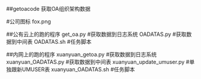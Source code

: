 ##getoacode
获取OA组织架构数据

#公司图标
fox.png

##公有云上的跑的程序
get_oa.py #获取数据到日志系统
OADATAS.py #获取数据到中间表
OADATAS.sh #任务脚本

##内网上的跑的程序
xuanyuan_getoa.py #获取数据到日志系统
xuanyuan_OADATAS.py #获取数据到中间表
xuanyuan_update_umuser.py #单独跟新UMUSER表
xuanyuan_OADATAS.sh #任务脚本
